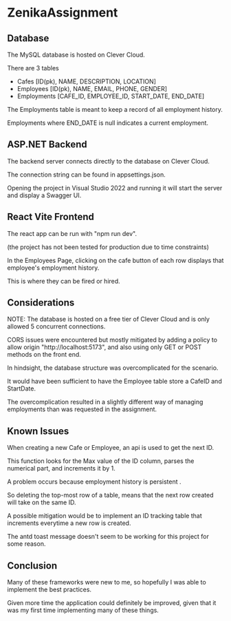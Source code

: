# ZenikaAssignment

## Database
The MySQL database is hosted on Clever Cloud.

There are 3 tables
 - Cafes [ID(pk), NAME, DESCRIPTION, LOCATION]
 - Employees [ID(pk), NAME, EMAIL, PHONE, GENDER]
 - Employments [CAFE_ID, EMPLOYEE_ID, START_DATE, END_DATE]

The Employments table is meant to keep a record of all employment history.

Employments where END_DATE is null indicates a current employment.

## ASP.NET Backend
The backend server connects directly to the database on Clever Cloud.

The connection string can be found in appsettings.json.

Opening the project in Visual Studio 2022 and running it will start the server and display a Swagger UI.

## React Vite Frontend
The react app can be run with "npm run dev".

(the project has not been tested for production due to time constraints)

In the Employees Page, clicking on the cafe button of each row displays that employee's employment history.

This is where they can be fired or hired.

## Considerations
NOTE: The database is hosted on a free tier of Clever Cloud and is only allowed 5 concurrent connections.


CORS issues were encountered but mostly mitigated by adding a policy to allow origin "http://localhost:5173", and also using only GET or POST methods on the front end.


In hindsight, the database structure was overcomplicated for the scenario.

It would have been sufficient to have the Employee table store a CafeID and StartDate.

The overcomplication resulted in a slightly different way of managing employments than was requested in the assignment.

## Known Issues
When creating a new Cafe or Employee, an api is used to get the next ID.

This function looks for the Max value of the ID column, parses the numerical part, and increments it by 1.

A problem occurs because employment history is persistent .

So deleting the top-most row of a table, means that the next row created will take on the same ID.

A possible mitigation would be to implement an ID tracking table that increments everytime a new row is created.


The antd toast message doesn't seem to be working for this project for some reason.

## Conclusion
Many of these frameworks were new to me, so hopefully I was able to implement the best practices.

Given more time the application could definitely be improved, given that it was my first time implementing many of these things.

